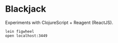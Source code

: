 # Blackjack

Experiments with ClojureScript + Reagent (ReactJS).

```
lein figwheel
open localhost:3449
```

